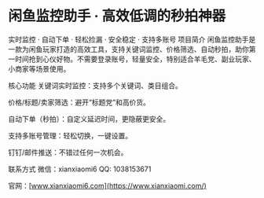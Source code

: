 # 闲鱼监控助手 · 高效低调的秒拍神器
实时监控 · 自动下单 · 轻松捡漏 · 安全稳定 · 支持多账号
项目简介
闲鱼监控助手是一款为闲鱼玩家打造的高效工具，支持关键词监控、价格筛选、自动秒拍，助你第一时间抢到心仪好物。不需要登录账号，轻量安全，特别适合羊毛党、副业玩家、小商家等场景使用。

核心功能
关键词实时监控：支持多个关键词、类目组合。

价格/标题/卖家筛选：避开“标题党”和高价货。

自动下单（秒拍）：自定义延迟时间，更隐蔽更安全。

支持多账号管理：轻松切换，一键设置。

钉钉/邮件推送：不错过任何一次机会。

联系方式
微信：xianxiaomi6 
QQ:   1038153671

官网：[www.xianxiaomi6.com](https://www.xianxiaomi.com/)

